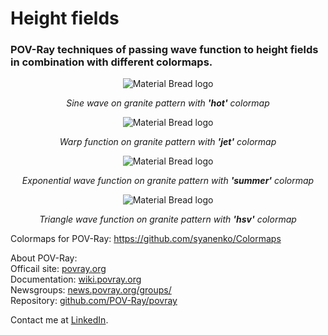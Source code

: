 # Height fields
### POV-Ray techniques of passing wave function to height fields in combination with different colormaps.
  
<p align="center">
  <img src="https://user-images.githubusercontent.com/6688301/219864857-964425a1-5e63-4089-adce-8b42b65599b2.png" alt="Material Bread logo">
 <p align="center">
   <em>Sine wave on granite pattern with <b>'hot'</b> colormap</em>
 </p> 
</p>
 
 
<p align="center">
  <img src="https://user-images.githubusercontent.com/6688301/219866054-61177453-7980-4a2a-a02c-9b36d14bea99.png" alt="Material Bread logo">
 <p align="center">
   <em>Warp function on granite pattern with <b>'jet'</b> colormap</em>
 </p>
</p>
 
 
<p align="center">
  <img src="https://user-images.githubusercontent.com/6688301/219866724-b7401186-1d83-4a19-93df-6f5c6005d8ef.png" alt="Material Bread logo">
 <p align="center">
   <em>Exponential wave function on granite pattern with <b>'summer'</b> colormap</em>
 </p> 
</p>


<p align="center">
  <img src="https://user-images.githubusercontent.com/6688301/219867457-1bdd097d-df70-4e72-bc61-b8099a22a18e.png" alt="Material Bread logo">
 <p align="center">
   <em>Triangle wave function on granite pattern with <b>'hsv'</b> colormap</em>
 </p> 
</p>



Colormaps for POV-Ray: https://github.com/syanenko/Colormaps

About POV-Ray:\
Officail site: [povray.org](http://www.povray.org)\
Documentation: [wiki.povray.org](https://wiki.povray.org/content/Documentation:Contents)\
Newsgroups: [news.povray.org/groups/](https://news.povray.org/groups/)\
Repository: [github.com/POV-Ray/povray](https://github.com/POV-Ray/povray)

Contact me at [LinkedIn](https://www.linkedin.com/in/sergey-yanenko-57b21a96/).
